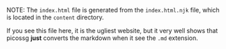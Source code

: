 NOTE: The `index.html` file is generated from the `index.html.njk` file,
which is located in the `content` directory.

If you see this file here, it is the ugliest website, but it very well 
shows that picossg <strong>just</strong> converts the markdown when
it see the `.md` extension.